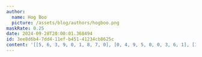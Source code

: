 ```yaml
---
author:
  name: Hog Boo
  picture: /assets/blog/authors/hogboo.png
maskRate: 0.25
date: 2024-09-28T20:00:01.368494
id: 3ee8d6b4-7dd4-11ef-b451-41234cb8625c
content: '[[5, 6, 3, 9, 0, 1, 8, 7, 0], [0, 4, 9, 5, 0, 0, 3, 6, 1], [1, 7, 8, 3, 0, 6, 5, 9, 4], [7, 9, 6, 8, 3, 2, 1, 4, 0], [4, 2, 0, 0, 5, 9, 6, 3, 0], [8, 0, 0, 1, 6, 4, 0, 2, 7], [6, 5, 7, 0, 0, 3, 0, 8, 9], [9, 0, 0, 6, 7, 5, 0, 1, 3], [3, 1, 2, 4, 9, 0, 7, 5, 6]]'
---
```

